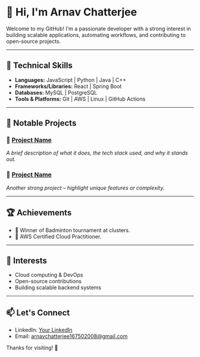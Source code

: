 # 👋 Hi, I'm Arnav Chatterjee

Welcome to my GitHub! I'm a passionate developer with a strong interest in building scalable applications, automating workflows, and contributing to open-source projects.

---

## 🔧 Technical Skills

- **Languages:** JavaScript | Python | Java | C++
- **Frameworks/Libraries:** React | Spring Boot
- **Databases:** MySQL | PostgreSQL
- **Tools & Platforms:** Git | AWS | Linux | GitHub Actions

---

## 🚀 Notable Projects

### 🔹 [Project Name](https://github.com/your-username/project-repo)
*A brief description of what it does, the tech stack used, and why it stands out.*

### 🔹 [Project Name](https://github.com/your-username/project-repo)
*Another strong project – highlight unique features or complexity.*

---

## 🏆 Achievements

- 🥇 Winner of Badminton tournament at clusters.
- 📜 AWS Certified Cloud Practitioner.

---

## 🎯 Interests

- Cloud computing & DevOps
- Open-source contributions
- Building scalable backend systems

---

## 📫 Let's Connect

- LinkedIn: [Your LinkedIn](https://linkedin.com/in/your-profile)
- Email: arnavchatterjee167502008@gmail.com

Thanks for visiting! 🙌
